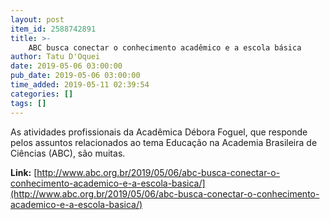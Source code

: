 ```yaml
---
layout: post
item_id: 2588742891
title: >-
    ABC busca conectar o conhecimento acadêmico e a escola básica
author: Tatu D'Oquei
date: 2019-05-06 03:00:00
pub_date: 2019-05-06 03:00:00
time_added: 2019-05-11 02:39:54
categories: []
tags: []
---
```


As atividades profissionais da Acadêmica Débora Foguel, que responde pelos assuntos relacionados ao tema Educação na Academia Brasileira de Ciências (ABC), são muitas.

**Link:** [http://www.abc.org.br/2019/05/06/abc-busca-conectar-o-conhecimento-academico-e-a-escola-basica/](http://www.abc.org.br/2019/05/06/abc-busca-conectar-o-conhecimento-academico-e-a-escola-basica/)

